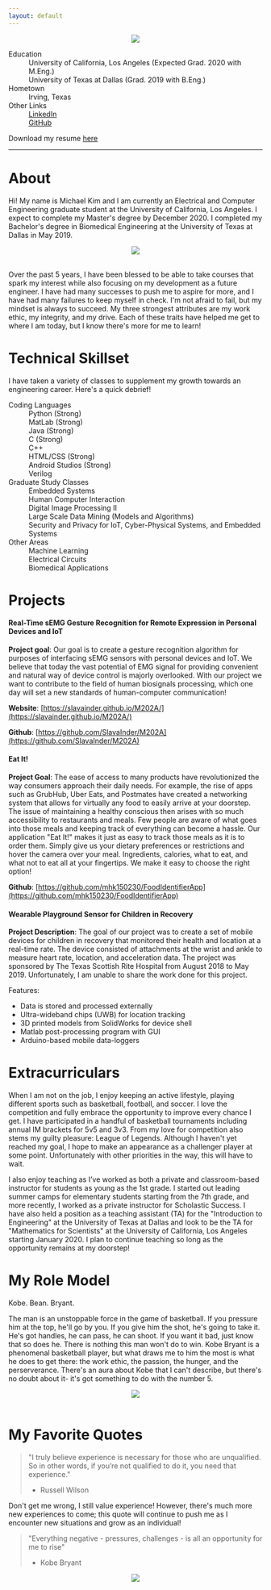 ```yaml
---
layout: default
---
```

<html>
  <center><img src="Profile.png" style="max-width:40%"></center>
  </html>
  
<dl>
<dt>Education</dt>
  <dd>University of California, Los Angeles (Expected Grad. 2020 with M.Eng.)</dd>
  <dd>University of Texas at Dallas (Grad. 2019 with B.Eng.)</dd>
<dt>Hometown</dt>
  <dd>Irving, Texas</dd>
<dt>Other Links</dt>
  <dd><a href = "https://www.linkedin.com/in/michael-kim-427059169/">LinkedIn</a></dd>
  <dd><a href = "https://github.com/mhk150230/">GitHub</a></dd>
</dl>

Download my resume [here](https://github.com/mhk150230/Michael-Kim-Bio/raw/master/Kim_Michael_Resume.pdf)

* * *

# About
Hi! My name is Michael Kim and I am currently an Electrical and Computer Engineering graduate student at the University of California, Los Angeles. I expect to complete my Master's degree by December 2020. I completed my Bachelor's degree in Biomedical Engineering at the University of Texas at Dallas in May 2019. 

<html>
  <center><img src="https://sportslogohistory.com/wp-content/uploads/2018/03/ucla_bruins_2004-pres_a.png
" style="max-width:50%"></center><br>
  </html>
  
Over the past 5 years, I have been blessed to be able to take courses that spark my interest while also focusing on my development as a future engineer. I have had many successes to push me to aspire for more, and I have had many failures to keep myself in check. I'm not afraid to fail, but my mindset is always to succeed. My three strongest attributes are my work ethic, my integrity, and my drive. Each of these traits have helped me get to where I am today, but I know there's more for me to learn!

# Technical Skillset
I have taken a variety of classes to supplement my growth towards an engineering career. Here's a quick debrief!

<dl>
<dt>Coding Languages</dt>
  <dd>Python (Strong)</dd>
  <dd>MatLab (Strong)</dd>
  <dd>Java (Strong)</dd>
  <dd>C (Strong)</dd>
  <dd>C++</dd>
  <dd>HTML/CSS (Strong)</dd>
  <dd>Android Studios (Strong)</dd>
  <dd>Verilog</dd>
<dt>Graduate Study Classes</dt>
  <dd>Embedded Systems</dd>
  <dd>Human Computer Interaction</dd>
  <dd>Digital Image Processing II</dd>
  <dd>Large Scale Data Mining (Models and Algorithms)</dd>
  <dd>Security and Privacy for IoT, Cyber-Physical Systems, and Embedded Systems</dd>
<dt>Other Areas</dt>
  <dd>Machine Learning</dd>
  <dd>Electrical Circuits</dd>
  <dd>Biomedical Applications</dd>
</dl>

# Projects
#### Real-Time sEMG Gesture Recognition for Remote Expression in Personal Devices and IoT
**Project goal**: Our goal is to create a gesture recognition algorithm for purposes of interfacing sEMG sensors with personal devices and IoT. We believe that today the vast potential of EMG signal for providing convenient and natural way of device control is majorly overlooked. With our project we want to contribute to the field of human biosignals processing, which one day will set a new standards of human-computer communication!


**Website**: [https://slavainder.github.io/M202A/](https://slavainder.github.io/M202A/)


**Github**:  [https://github.com/SlavaInder/M202A](https://github.com/SlavaInder/M202A)

#### Eat It!
**Project Goal**: The ease of access to many products have revolutionized the way consumers approach their daily needs. For example, the rise of apps such as GrubHub, Uber Eats, and Postmates have created a networking system that allows for virtually any food to easily arrive at your doorstep. The issue of maintaining a healthy conscious then arises with so much accessibility to restaurants and meals. Few people are aware of what goes into those meals and keeping track of everything can become a hassle. Our application "Eat It!" makes it just as easy to track those meals as it is to order them. Simply give us your dietary preferences or restrictions and hover the camera over your meal. Ingredients, calories, what to eat, and what not to eat all at your fingertips. We make it easy to choose the right option!


**Github**: [https://github.com/mhk150230/FoodIdentifierApp](https://github.com/mhk150230/FoodIdentifierApp)


#### Wearable Playground Sensor for Children in Recovery
**Project Description**: The goal of our project was to create a set of mobile devices for children in recovery that monitored their health and location at a real-time rate. The device consisted of attachments at the wrist and ankle to measure heart rate, location, and acceleration data. The project was sponsored by The Texas Scottish Rite Hospital from August 2018 to May 2019. Unfortunately, I am unable to share the work done for this project.

Features:

- Data is stored and processed externally
- Ultra-wideband chips (UWB) for location tracking
- 3D printed models from SolidWorks for device shell
- Matlab post-processing program with GUI 
- Arduino-based mobile data-loggers


# Extracurriculars
When I am not on the job, I enjoy keeping an active lifestyle, playing different sports such as basketball, football, and soccer. I love the competition and fully embrace the opportunity to improve every chance I get. I have participated in a handful of basketball tournaments including annual IM brackets for 5v5 and 3v3. From my love for competition also stems my guilty pleasure: League of Legends. Although I haven't yet reached my goal, I hope to make an appearance as a challenger player at some point. Unfortunately with other priorities in the way, this will have to wait. 

I also enjoy teaching as I’ve worked as both a private and classroom-based instructor for students as young as the 1st grade. I started out leading summer camps for elementary students starting from the 7th grade, and more recently, I worked as a private instructor for Scholastic Success. I have also held a position as a teaching assistant (TA) for the "Introduction to Engineering" at the University of Texas at Dallas and look to be the TA for "Mathematics for Scientists" at the University of California, Los Angeles starting January 2020. I plan to continue teaching so long as the opportunity remains at my doorstep!

# My Role Model
Kobe. Bean. Bryant. 

The man is an unstoppable force in the game of basketball. If you pressure him at the top, he'll go by you. If you give him the shot, he's going to take it. He's got handles, he can pass, he can shoot. If you want it bad, just know that so does he. There is nothing this man won't do to win. Kobe Bryant is a phenomenal basketball player, but what draws me to him the most is what he does to get there: the work ethic, the passion, the hunger, and the perserverance. There's an aura about Kobe that I can't describe, but there's no doubt about it- it's got something to do with the number 5. 

<html>
<center><img style="-webkit-user-select: none;margin: auto;" src="https://thumbs.gfycat.com/EnchantingFickleAphid-size_restricted.gif" style="max-width:80%"></center><br></html>



# My Favorite Quotes
> "I truly believe experience is necessary for those who are unqualified. 
> So in other words, if you’re not qualified to do it, you need that experience."
> - Russell Wilson

Don't get me wrong, I still value experience! However, there's much more new experiences to come; this quote will continue to push me as I encounter new situations and grow as an individual!

> "Everything negative - pressures, challenges - is all an opportunity for me to rise"
> - Kobe Bryant

<html><center><img src="
https://cdn-s3.si.com/s3fs-public/kobe-bryant-killer-instinct-vault-lakers-lead_0.jpg" style="max-width:80%"></center></html>
